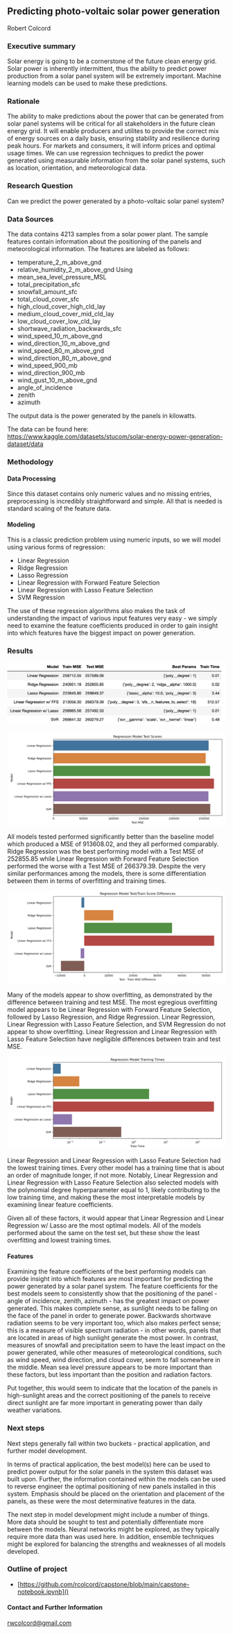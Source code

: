 ## Predicting photo-voltaic solar power generation

Robert Colcord

### Executive summary
Solar energy is going to be a cornerstone of the future clean energy grid. Solar power is inherently intermittent, thus the ability to predict power production from a solar panel system will be extremely important. Machine learning models can be used to make these predictions.

### Rationale
The ability to make predictions about the power that can be generated from solar panel systems will be critical for all stakeholders in the future clean energy grid. It will enable producers and utilites to provide the correct mix of energy sources on a daily basis, ensuring stability and resilience during peak hours. For markets and consumers, it will inform prices and optimal usage times. We can use regression techniques to predict the power generated using measurable information from the solar panel systems, such as location, orientation, and meteorological data.

### Research Question
Can we predict the power generated by a photo-voltaic solar panel system?

### Data Sources
The data contains 4213 samples from a solar power plant. The sample features contain information about the positioning of the panels and meteorological information. The features are labeled as follows:
- temperature_2_m_above_gnd
- relative_humidity_2_m_above_gnd Using
- mean_sea_level_pressure_MSL
- total_precipitation_sfc
- snowfall_amount_sfc
- total_cloud_cover_sfc
- high_cloud_cover_high_cld_lay
- medium_cloud_cover_mid_cld_lay
- low_cloud_cover_low_cld_lay
- shortwave_radiation_backwards_sfc
- wind_speed_10_m_above_gnd
- wind_direction_10_m_above_gnd
- wind_speed_80_m_above_gnd
- wind_direction_80_m_above_gnd
- wind_speed_900_mb
- wind_direction_900_mb
- wind_gust_10_m_above_gnd
- angle_of_incidence
- zenith
- azimuth

The output data is the power generated by the panels in kilowatts.

The data can be found here:
https://www.kaggle.com/datasets/stucom/solar-energy-power-generation-dataset/data

### Methodology
#### Data Processing
Since this dataset contains only numeric values and no missing entries, preprocessing is incredibly straightforward and simple. All that is needed is standard scaling of the feature data.

#### Modeling
This is a classic prediction problem using numeric inputs, so we will model using various forms of regression:
- Linear Regression
- Ridge Regression
- Lasso Regression
- Linear Regression with Forward Feature Selection
- Linear Regression with Lasso Feature Selection
- SVM Regression

The use of these regression algorithms also makes the task of understanding the impact of various input features very easy - we simply need to examine the feature coefficients produced in order to gain insight into which features have the biggest impact on power generation.

### Results

![Results-Dataframe.png](https://github.com/rcolcord/capstone/blob/main/images/results.png)

![Model-Scores.png](https://github.com/rcolcord/capstone/blob/main/images/test_mse.png)

All models tested performed significantly better than the baseline model which produced a MSE of 913608.02, and they all performed comparably. Ridge Regression was the best performing model with a Test MSE of 252855.85 while Linear Regression with Forward Feature Selection performed the worse with a Test MSE of 266379.39. Despite the very similar performances among the models, there is some differentiation between them in terms of overfitting and training times.

![Model-Scores.png](https://github.com/rcolcord/capstone/blob/main/images/overfit.png)

Many of the models appear to show overfitting, as demonstrated by the difference between training and test MSE. The most egregious overfitting model appears to be Linear Regression with Forward Feature Selection, followed by Lasso Regression, and Ridge Regression. Linear Regression, Linear Regression with Lasso Feature Selection, and SVM Regression do not appear to show overfitting. Linear Regression and Linear Regression with Lasso Feature Selection have negligible differences between train and test MSE.

![Model-Scores.png](https://github.com/rcolcord/capstone/blob/main/images/train_time.png)

Linear Regression and Linear Regression with Lasso Feature Selection had the lowest training times. Every other model has a training time that is about an order of magnitude longer, if not more. 
Notably, Linear Regression and Linear Regression with Lasso Feature Selection also selected models with the polynomial degree hyperparameter equal to 1, likely contributing to the low training time, and making these the most interpretable models by examining linear feature coefficients.

Given all of these factors, it would appear that Linear Regression and Linear Regression w/ Lasso are the most optimal models. All of the models performed about the same on the test set, but these show the least overfitting and lowest training times.

#### Features

Examining the feature coefficients of the best performing models can provide insight into which features are most important for predicting the power generated by a solar panel system. The feature coefficients for the best models seem to consistently show that the positioning of the panel - angle of incidence, zenith, azimuth - has the greatest impact on power generated. This makes complete sense, as sunlight needs to be falling on the face of the panel in order to generate power. Backwards shortwave radiation seems to be very important too, which also makes perfect sense; this is a measure of visible spectrum radiation - in other words, panels that are located in areas of high sunlight generate the most power. In contrast, measures of snowfall and precipitation seem to have the least impact on the power generated, while other measures of meteorological conditions, such as wind speed, wind direction, and cloud cover, seem to fall somewhere in the middle. Mean sea level pressure appears to be more important than these factors, but less important than the position and radiation factors.

Put together, this would seem to indicate that the location of the panels in high-sunlight areas and the correct positioning of the panels to receive direct sunlight are far more important in generating power than daily weather variations.

### Next steps
Next steps generally fall within two buckets - practical application, and further model development.

In terms of practical application, the best model(s) here can be used to predict power output for the solar panels in the system this dataset was built upon. Further, the information contained within the models can be used to reverse engineer the optimal positioning of new panels installed in this system. Emphasis should be placed on the orientation and placement of the panels, as these were the most determinative features in the data.

The next step in model development might include a number of things. More data should be sought to test and potentially differentiate more between the models. Neural networks might be explored, as they typically require more data than was used here. In addition, ensemble techniques might be explored for balancing the strengths and weaknesses of all models developed.

### Outline of project

- [https://github.com/rcolcord/capstone/blob/main/capstone-notebook.ipynb]()


#### Contact and Further Information
rwcolcord@gmail.com
